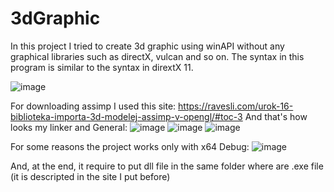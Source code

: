 # 3dGraphic
In this project I tried to create 3d graphic using winAPI without any graphical libraries such as directX, vulcan and so on. The syntax in this program is similar to the syntax in dirextX 11.

![image](https://user-images.githubusercontent.com/52841087/136666043-6371fd3a-244a-43c3-85bd-e04cc102e169.png)


For downloading assimp I used this site: https://ravesli.com/urok-16-biblioteka-importa-3d-modelej-assimp-v-opengl/#toc-3
And that's how looks my linker and General:
![image](https://user-images.githubusercontent.com/52841087/138603667-88b5411d-8174-4eb9-823e-df9646cae599.png)
![image](https://user-images.githubusercontent.com/52841087/138603681-b68864c0-5b5b-43c4-84c2-24cf90da9df3.png)
![image](https://user-images.githubusercontent.com/52841087/138603698-35b63af9-034a-440c-b66d-7da7873cbf70.png)

For some reasons the project works only with x64 Debug:
![image](https://user-images.githubusercontent.com/52841087/138603754-220fedc6-598c-4e81-934a-beefb3529e7c.png)

And, at the end, it require to put dll file in the same folder where are .exe file (it is descripted in the site I put before)
